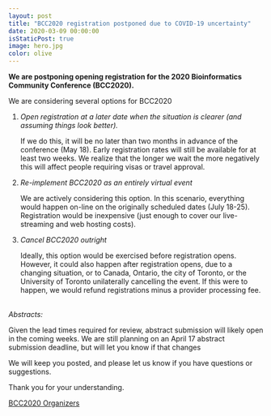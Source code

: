```yaml
---
layout: post
title: "BCC2020 registration postponed due to COVID-19 uncertainty"
date: 2020-03-09 00:00:00
isStaticPost: true
image: hero.jpg
color: olive
---
```


**We are postponing opening registration for the 2020 Bioinformatics Community Conference (BCC2020).**

We are considering several options for BCC2020

1. *Open registration at a later date when the situation is clearer (and assuming things look better).*

   If we do this, it will be no later than two months in advance of the conference (May 18).  Early registration rates will still be available for at least two weeks.  We realize that the longer we wait the more negatively this will affect people requiring visas or travel approval.

2. *Re-implement BCC2020 as an entirely virtual event*

   We are actively considering this option.  In this scenario, everything would happen on-line on the originally scheduled dates (July 18-25).  Registration would be inexpensive (just enough to cover our live-streaming and web hosting costs).

3. *Cancel BCC2020 outright*

   Ideally, this option would be exercised before registration opens.  However, it could also happen after registration opens, due to a changing situation, or to Canada, Ontario, the city of Toronto, or the University of Toronto unilaterally cancelling the event.  If this were to happen, we would refund registrations minus a provider processing fee.

<br />*Abstracts:*

Given the lead times required for review, abstract submission will likely open in the coming weeks. We are still planning on an April 17 abstract submission deadline, but will let you know if that changes 

We will keep you posted, and please let us know if you have questions or suggestions.

Thank you for your understanding.

[BCC2020 Organizers](https://bcc2020.github.io/about/#team)
